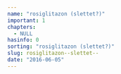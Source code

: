 ```yaml
---
name: "rosiglitazon (slettet?)"
important: 1
chapters:  
  - NULL
hasinfo: 0
sorting: "rosiglitazon (slettet?)"
slug: rosiglitazon--slettet--
date: "2016-06-05"
---
```



